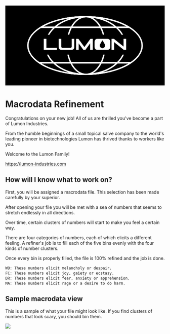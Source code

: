 
<!-- add Severance TV show Lumeno Industries logo -->

![](images/lumon-globe.png)

# Macrodata Refinement

Congratulations on your new job! All of us are thrilled you've become a part of Lumon Industries.

From the humble beginnings of a small topical salve company to the world's leading pioneer in biotechnologies Lumon has thrived thanks to workers like you.

Welcome to the Lumon Family!

https://lumon-industries.com

## How will I know what to work on?

First, you will be assigned a macrodata file. This selection has been made carefully by your superior.

After opening your file you will be met with a sea of numbers that seems to stretch endlessly in all directions.

Over time, certain clusters of numbers will start to make you feel a certain way.

There are four categories of numbers, each of which elicits a different feeling. A refiner's job is to fill each of the five bins evenly with the four kinds of number clusters.

Once every bin is properly filled, the file is 100% refined and the job is done.

```
WO: These numbers elicit melancholy or despair.
FC: These numbers elicit joy, gaiety or ecstasy.
DR: These numbers elicit fear, anxiety or apprehension.
MA: These numbers elicit rage or a desire to do harm.
```



## Sample macrodata view

This is a sample of what your file might look like. If you find clusters of numbers that look scary, you should bin them.

![](images/lumon-anim.gif)
